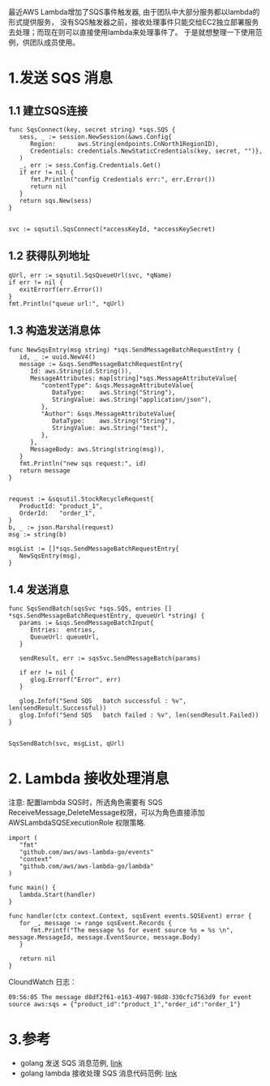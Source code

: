 <!---
markmeta_author: 望哥
markmeta_date: 2018-07-07
markmeta_title: aws sqs lambda 范例
markmeta_categories: 经验
markmeta_tags: AWS,SQS,Lambda

-->

最近AWS Lambda增加了SQS事件触发器, 由于团队中大部分服务都以lambda的形式提供服务，
没有SQS触发器之前，接收处理事件只能交给EC2独立部署服务去处理；而现在则可以直接使用lambda来处理事件了。
于是就想整理一下使用范例，供团队成员使用。

# 1.发送 SQS 消息




## 1.1 建立SQS连接

```
func SqsConnect(key, secret string) *sqs.SQS {
   sess, _ := session.NewSession(&aws.Config{
      Region:      aws.String(endpoints.CnNorth1RegionID),
      Credentials: credentials.NewStaticCredentials(key, secret, "")},
   )
   _, err := sess.Config.Credentials.Get()
   if err != nil {
      fmt.Println("config Credentials err:", err.Error())
      return nil
   }
   return sqs.New(sess)
}


svc := sqsutil.SqsConnect(*accessKeyId, *accessKeySecret)
```


## 1.2 获得队列地址

```
qUrl, err := sqsutil.SqsQueueUrl(svc, *qName)
if err != nil {
   exitErrorf(err.Error())
}
fmt.Println("queue url:", *qUrl)
```


## 1.3 构造发送消息体

```
func NewSqsEntry(msg string) *sqs.SendMessageBatchRequestEntry {
   id, _ := uuid.NewV4()
   message := &sqs.SendMessageBatchRequestEntry{
      Id: aws.String(id.String()),
      MessageAttributes: map[string]*sqs.MessageAttributeValue{
         "contentType": &sqs.MessageAttributeValue{
            DataType:    aws.String("String"),
            StringValue: aws.String("application/json"),
         },
         "Author": &sqs.MessageAttributeValue{
            DataType:    aws.String("String"),
            StringValue: aws.String("test"),
         },
      },
      MessageBody: aws.String(string(msg)),
   }
   fmt.Println("new sqs request:", id)
   return message
}


request := &sqsutil.StockRecycleRequest{
   ProductId: "product_1",
   OrderId:   "order_1",
}
b, _ := json.Marshal(request)
msg := string(b)

msgList := []*sqs.SendMessageBatchRequestEntry{
   NewSqsEntry(msg),
}
```


## 1.4 发送消息

```
func SqsSendBatch(sqsSvc *sqs.SQS, entries [] *sqs.SendMessageBatchRequestEntry, queueUrl *string) {
   params := &sqs.SendMessageBatchInput{
      Entries:  entries,
      QueueUrl: queueUrl,
   }

   sendResult, err := sqsSvc.SendMessageBatch(params)

   if err != nil {
      glog.Errorf("Error", err)
   }

   glog.Infof("Send SQS   batch successful : %v", len(sendResult.Successful))
   glog.Infof("Send SQS   batch failed : %v", len(sendResult.Failed))
}


SqsSendBatch(svc, msgList, qUrl)
```

# 2. Lambda 接收处理消息

注意: 配置lambda SQS时，所选角色需要有 SQS ReceiveMessage,DeleteMessage权限，可以为角色直接添加 AWSLambdaSQSExecutionRole 权限策略.

```
import (
   "fmt"
   "github.com/aws/aws-lambda-go/events"
   "context"
   "github.com/aws/aws-lambda-go/lambda"
)

func main() {
   lambda.Start(handler)
}

func handler(ctx context.Context, sqsEvent events.SQSEvent) error {
   for _, message := range sqsEvent.Records {
      fmt.Printf("The message %s for event source %s = %s \n", message.MessageId, message.EventSource, message.Body)
   }

   return nil
}
```

CloundWatch 日志：

```
09:56:05 The message d8df2f61-e163-4987-98d8-330cfc7563d9 for event source aws:sqs = {"product_id":"product_1","order_id":"order_1"}
```


# 3.参考

- golang 发送 SQS 消息范例, [link](https://github.com/wongoo/go-lambda-example/blob/master/sqssender/sqssender.go)
- golang lambda 接收处理 SQS 消息代码范例: [link](https://github.com/wongoo/go-lambda-example/blob/master/sqslambda/sqslambda.go)



